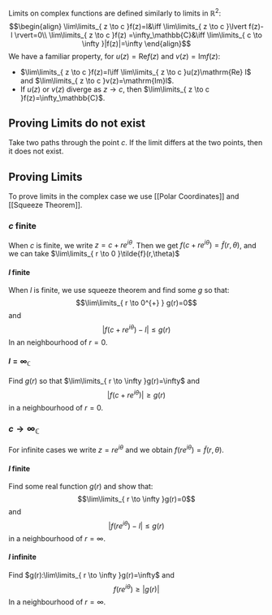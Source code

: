 Limits on complex functions are defined similarly to limits in $\mathbb{R}^{2}$:
$$\begin{align}
\lim\limits_{ z \to c }f(z)=l&\iff \lim\limits_{ z \to c }\lvert f(z)-l \rvert=0\\
\lim\limits_{ z \to c }f(z) =\infty_\mathbb{C}&\iff \lim\limits_{ c \to \infty }|f(z)|=\infty \end{align}$$
We have a familiar property, for $u(z)=\mathrm{Re}f(z)$ and $v(z)=\mathrm{Im}f(z)$:
- $\lim\limits_{ z \to c }f(z)=l\iff \lim\limits_{ z \to c }u(z)\mathrm{Re} l$ and $\lim\limits_{ z \to c }v(z)=\mathrm{Im}l$.
- If $u(z)$ or $v(z)$ diverge as $z\to c$, then $\lim\limits_{ z \to c }f(z)=\infty_\mathbb{C}$.
## Proving Limits do not exist
Take two paths through the point $c$. If the limit differs at the two points, then it does not exist.
## Proving Limits
To prove limits in the complex case we use [[Polar Coordinates]] and [[Squeeze Theorem]].
### $c$ finite
When $c$ is finite, we write $z=c+r e^{i\theta}$. Then we get $f(c+ r e^{i\theta})=\tilde{f}(r,\theta)$, and we can take $\lim\limits_{ r \to 0 }\tilde{f}(r,\theta)$
#### $l$ finite
When $l$ is finite, we use squeeze theorem and find some $g$ so that: 
$$\lim\limits_{ r \to 0^{+} } g(r)=0$$
and
$$\left| f(c+r e^{i\theta})-l \right| \leq g(r)$$
In an neighbourhood of $r=0$.
#### $l=\infty_{\mathbb{C}}$
Find $g(r)$ so that $\lim\limits_{ r \to \infty }g(r)=\infty$ and
$$|f(c+r e^{i\theta})|\geq g(r)$$
in a neighbourhood of $r=0$.
### $c\to \infty_{\mathbb{C}}$
For infinite cases we write $z=r e^{i\theta}$ and we obtain $f(re^{i\theta})=\tilde{f}(r,\theta)$.
#### $l$ finite
Find some real function $g(r)$ and show that:
$$\lim\limits_{ r \to \infty }g(r)=0$$
and
$$\left| f(r e^{i\theta})-l \right|\leq g(r) $$
in a neighbourhood of $r=\infty$.
#### $l$ infinite
Find $g(r):\lim\limits_{ r \to \infty }g(r)=\infty$ and
$$f(r e^{i\theta})\geq|g(r)|$$
In a neighbourhood of $r=\infty$.